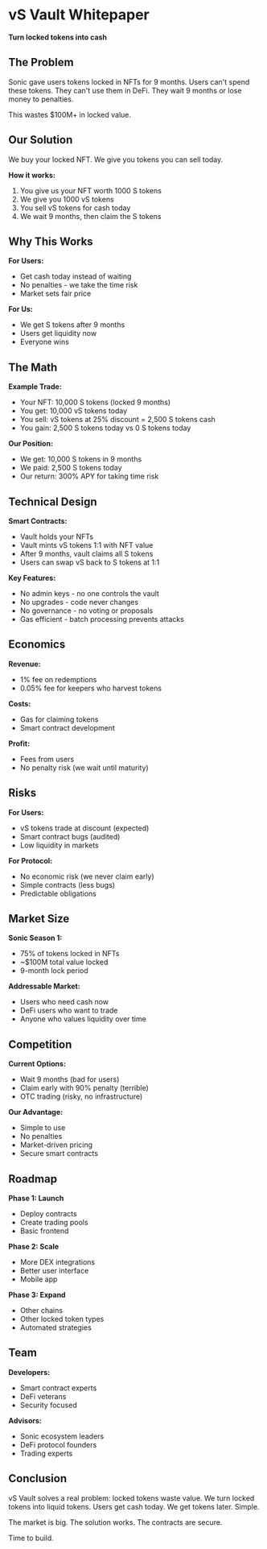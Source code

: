 # vS Vault Whitepaper

**Turn locked tokens into cash**

## The Problem

Sonic gave users tokens locked in NFTs for 9 months. Users can't spend these tokens. They can't use them in DeFi. They wait 9 months or lose money to penalties.

This wastes $100M+ in locked value.

## Our Solution

We buy your locked NFT. We give you tokens you can sell today.

**How it works:**
1. You give us your NFT worth 1000 S tokens
2. We give you 1000 vS tokens  
3. You sell vS tokens for cash today
4. We wait 9 months, then claim the S tokens

## Why This Works

**For Users:**
- Get cash today instead of waiting
- No penalties - we take the time risk
- Market sets fair price

**For Us:**
- We get S tokens after 9 months
- Users get liquidity now
- Everyone wins

## The Math

**Example Trade:**
- Your NFT: 10,000 S tokens (locked 9 months)
- You get: 10,000 vS tokens today
- You sell: vS tokens at 25% discount = 2,500 S tokens cash
- You gain: 2,500 S tokens today vs 0 S tokens today

**Our Position:**
- We get: 10,000 S tokens in 9 months
- We paid: 2,500 S tokens today
- Our return: 300% APY for taking time risk

## Technical Design

**Smart Contracts:**
- Vault holds your NFTs
- Vault mints vS tokens 1:1 with NFT value
- After 9 months, vault claims all S tokens
- Users can swap vS back to S tokens at 1:1

**Key Features:**
- No admin keys - no one controls the vault
- No upgrades - code never changes  
- No governance - no voting or proposals
- Gas efficient - batch processing prevents attacks

## Economics

**Revenue:**
- 1% fee on redemptions
- 0.05% fee for keepers who harvest tokens

**Costs:**
- Gas for claiming tokens
- Smart contract development

**Profit:**
- Fees from users
- No penalty risk (we wait until maturity)

## Risks

**For Users:**
- vS tokens trade at discount (expected)
- Smart contract bugs (audited)
- Low liquidity in markets

**For Protocol:**
- No economic risk (we never claim early)
- Simple contracts (less bugs)
- Predictable obligations

## Market Size

**Sonic Season 1:**
- 75% of tokens locked in NFTs
- ~$100M total value locked
- 9-month lock period

**Addressable Market:**
- Users who need cash now
- DeFi users who want to trade
- Anyone who values liquidity over time

## Competition

**Current Options:**
- Wait 9 months (bad for users)
- Claim early with 90% penalty (terrible)
- OTC trading (risky, no infrastructure)

**Our Advantage:**
- Simple to use
- No penalties
- Market-driven pricing
- Secure smart contracts

## Roadmap

**Phase 1: Launch**
- Deploy contracts
- Create trading pools
- Basic frontend

**Phase 2: Scale**
- More DEX integrations
- Better user interface
- Mobile app

**Phase 3: Expand**
- Other chains
- Other locked token types
- Automated strategies

## Team

**Developers:**
- Smart contract experts
- DeFi veterans
- Security focused

**Advisors:**
- Sonic ecosystem leaders
- DeFi protocol founders
- Trading experts

## Conclusion

vS Vault solves a real problem: locked tokens waste value. We turn locked tokens into liquid tokens. Users get cash today. We get tokens later. Simple.

The market is big. The solution works. The contracts are secure.

Time to build. 